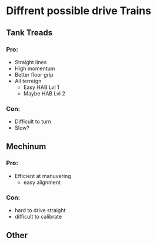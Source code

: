 # Diffrent possible drive Trains

## Tank Treads

### Pro:
* Straight lines
* High momentum
* Better floor grip
* All terreign
  * Easy HAB Lvl 1
  * Maybe HAB Lvl 2

### Con:
* Difficult to turn
* Slow?

## Mechinum

### Pro:
* Efficient at manuvering
  * easy alignment

### Con:
* hard to drive straight
* difficult to calibrate

## Other

